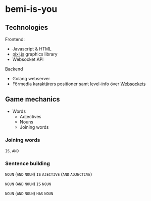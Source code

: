 # bemi-is-you

## Technologies

Frontend:
- Javascript & HTML
- [pixi.js](https://github.com/pixijs/pixi.js) graphics library
- Websocket API

Backend
- Golang webserver
- Förmedla karaktärers positioner samt level-info över [Websockets](https://github.com/gorilla/websocket)

## Game mechanics
- Words
	- Adjectives
	- Nouns
	- Joining words

### Joining words
`IS`, `AND`

### Sentence building
`NOUN` (`AND` `NOUN`) `IS` `AJECTIVE` (`AND` `ADJECTIVE`)

`NOUN` (`AND` `NOUN`) `IS` `NOUN`

`NOUN` (`AND` `NOUN`) `HAS` `NOUN`
